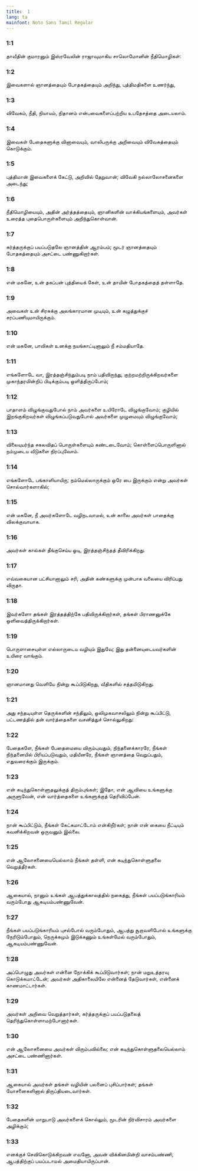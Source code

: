 ```yaml
---
title:  1
lang: ta
mainfont: Noto Sans Tamil Regular
---
```


###  1:1

தாவீதின் குமாரனும் இஸ்ரவேலின் ராஜாவுமாகிய சாலொமோனின் நீதிமொழிகள்:

###  1:2

இவைகளால் ஞானத்தையும் போதகத்தையும் அறிந்து, புத்திமதிகளை உணர்ந்து,

###  1:3

விவேகம், நீதி, நியாயம், நிதானம் என்பவைகளைப்பற்றிய உபதேசத்தை அடையலாம்.

###  1:4

இவைகள் பேதைகளுக்கு வினாவையும், வாலிபருக்கு அறிவையும் விவேகத்தையும் கொடுக்கும்.

###  1:5

புத்திமான் இவைகளைக் கேட்டு, அறிவில் தேறுவான்; விவேகி நல்லாலோசனைகளை அடைந்து;

###  1:6

நீதிமொழியையும், அதின் அர்த்தத்தையும், ஞானிகளின் வாக்கியங்களையும், அவர்கள் உரைத்த புதைபொருள்களையும் அறிந்துகொள்வான்.

###  1:7

கர்த்தருக்குப் பயப்படுதலே ஞானத்தின் ஆரம்பம்; மூடர் ஞானத்தையும் போதகத்தையும் அசட்டை பண்ணுகிறார்கள்.

###  1:8

என் மகனே, உன் தகப்பன் புத்தியைக் கேள், உன் தாயின் போதகத்தைத் தள்ளாதே.

###  1:9

அவைகள் உன் சிரசுக்கு அலங்காரமான முடியும், உன் கழுத்துக்குச் சரப்பணியுமாயிருக்கும்.

###  1:10

என் மகனே, பாவிகள் உனக்கு நயங்காட்டினாலும் நீ சம்மதியாதே.

###  1:11

எங்களோடே வா, இரத்தஞ்சிந்தும்படி நாம் பதிவிருந்து, குற்றமற்றிருக்கிறவர்களை முகாந்தரமின்றிப் பிடிக்கும்படி ஒளித்திருப்போம்;

###  1:12

பாதாளம் விழுங்குவதுபோல் நாம் அவர்களை உயிரோடே விழுங்குவோம்; குழியில் இறங்குகிறவர்கள் விழுங்கப்படுவதுபோல் அவர்களை முழுமையும் விழுங்குவோம்;

###  1:13

விலையுயர்ந்த சகலவிதப் பொருள்களையும் கண்டடைவோம்; கொள்ளைப்பொருளினால் நம்முடைய வீடுகளை நிரப்புவோம்.

###  1:14

எங்களோடே பங்காளியாயிரு; நம்மெல்லாருக்கும் ஒரே பை இருக்கும் என்று அவர்கள் சொல்வார்களாகில்;

###  1:15

என் மகனே, நீ அவர்களோடே வழிநடவாமல், உன் காலை அவர்கள் பாதைக்கு விலக்குவாயாக.

###  1:16

அவர்கள் கால்கள் தீங்குசெய்ய ஓடி, இரத்தஞ்சிந்தத் தீவிரிக்கிறது.

###  1:17

எவ்வகையான பட்சியானாலும் சரி, அதின் கண்களுக்கு முன்பாக வலையை விரிப்பது விருதா.

###  1:18

இவர்களோ தங்கள் இரத்தத்திற்கே பதிவிருக்கிறார்கள், தங்கள் பிராணனுக்கே ஒளிவைத்திருக்கிறார்கள்.

###  1:19

பொருளாசையுள்ள எல்லாருடைய வழியும் இதுவே; இது தன்னையுடையவர்களின் உயிரை வாங்கும்.

###  1:20

ஞானமானது வெளியே நின்று கூப்பிடுகிறது, வீதிகளில் சத்தமிடுகிறது.

###  1:21

அது சந்தடியுள்ள தெருக்களின் சந்திலும், ஒலிமுகவாசலிலும் நின்று கூப்பிட்டு, பட்டணத்தில் தன் வார்த்தைகளை வசனித்துச் சொல்லுகிறது:

###  1:22

பேதைகளே, நீங்கள் பேதைமையை விரும்புவதும், நிந்தனைக்காரரே, நீங்கள் நிந்தனையில் பிரியப்படுவதும், மதியீனரே, நீங்கள் ஞானத்தை வெறுப்பதும், எதுவரைக்கும் இருக்கும்.

###  1:23

என் கடிந்துகொள்ளுதலுக்குத் திரும்புங்கள்; இதோ, என் ஆவியை உங்களுக்கு அருளுவேன், என் வார்த்தைகளை உங்களுக்குத் தெரிவிப்பேன்.

###  1:24

நான் கூப்பிட்டும், நீங்கள் கேட்கமாட்டோம் என்கிறீர்கள்; நான் என் கையை நீட்டியும் கவனிக்கிறவன் ஒருவனும் இல்லை.

###  1:25

என் ஆலோசனையையெல்லாம் நீங்கள் தள்ளி, என் கடிந்துகொள்ளுதலை வெறுத்தீர்கள்.

###  1:26

ஆகையால், நானும் உங்கள் ஆபத்துக்காலத்தில் நகைத்து, நீங்கள் பயப்படுங்காரியம் வரும்போது ஆகடியம்பண்ணுவேன்.

###  1:27

நீங்கள் பயப்படுங்காரியம் புசல்போல் வரும்போதும், ஆபத்து சூறாவளிபோல் உங்களுக்கு நேரிடும்போதும், நெருக்கமும் இடுக்கணும் உங்கள்மேல் வரும்போதும், ஆகடியம்பண்ணுவேன்.

###  1:28

அப்பொழுது அவர்கள் என்னை நோக்கிக் கூப்பிடுவார்கள்; நான் மறுஉத்தரவு கொடுக்கமாட்டேன்; அவர்கள் அதிகாலையிலே என்னைத் தேடுவார்கள், என்னைக் காணமாட்டார்கள்.

###  1:29

அவர்கள் அறிவை வெறுத்தார்கள், கர்த்தருக்குப் பயப்படுதலைத் தெரிந்துகொள்ளாமற்போனார்கள்.

###  1:30

என் ஆலோசனையை அவர்கள் விரும்பவில்லை; என் கடிந்துகொள்ளுதலையெல்லாம் அசட்டை பண்ணினார்கள்.

###  1:31

ஆகையால் அவர்கள் தங்கள் வழியின் பலனைப் புசிப்பார்கள்; தங்கள் யோசனைகளினால் திருப்தியடைவார்கள்.

###  1:32

பேதைகளின் மாறுபாடு அவர்களைக் கொல்லும், மூடரின் நிர்விசாரம் அவர்களை அழிக்கும்;

###  1:33

எனக்குச் செவிகொடுக்கிறவன் எவனோ, அவன் விக்கினமின்றி வாசம்பண்ணி, ஆபத்திற்குப் பயப்படாமல் அமைதியாயிருப்பான்.

